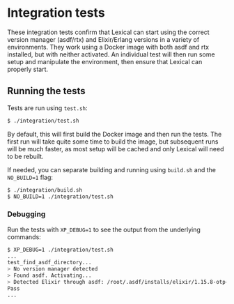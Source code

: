 # Integration tests

These integration tests confirm that Lexical can start using the correct version manager (asdf/rtx) and Elixir/Erlang versions in a variety of environments.
They work using a Docker image with both asdf and rtx installed, but with neither activated.
An individual test will then run some setup and manipulate the environment, then ensure that Lexical can properly start.

## Running the tests

Tests are run using `test.sh`:

```sh
$ ./integration/test.sh
```

By default, this will first build the Docker image and then run the tests.
The first run will take quite some time to build the image, but subsequent runs will be much faster, as most setup will be cached and only Lexical will need to be rebuilt.

If needed, you can separate building and running using `build.sh` and the `NO_BUILD=1` flag:

```sh
$ ./integration/build.sh
$ NO_BUILD=1 ./integration/test.sh
```

### Debugging

Run the tests with `XP_DEBUG=1` to see the output from the underlying commands:

```sh
$ XP_DEBUG=1 ./integration/test.sh
...
test_find_asdf_directory...
> No version manager detected
> Found asdf. Activating...
> Detected Elixir through asdf: /root/.asdf/installs/elixir/1.15.8-otp-26/bin/elixir
Pass
...
```
